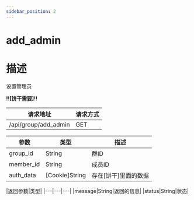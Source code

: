 ```yaml
---
sidebar_position: 2
---
```

# add_admin
# 描述
设置管理员

**!!\[饼干需要\]!!**

| 请求地址 | 请求方式 |
| --- | --- |
| /api/group/add_admin | GET |


|参数|类型|描述|
|---|---|---|
|group_id|String|群ID|
|member_id|String|成员ID|
|auth_data|\[Cookie\]String|存在\[饼干\]里面的数据|

|返回参数|类型|
|---|---|---|
|message|String|返回的信息|
|status|String|状态|
